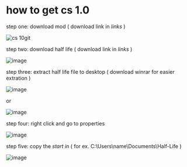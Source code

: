 # how to get cs 1.0

step one: download mod ( download link in *links* )

![cs 10git](https://user-images.githubusercontent.com/90879002/152286272-fd0b7d40-315c-426d-82d8-6f483d0668fb.JPG)



step two: download half life ( download link in *links* )

![image](https://user-images.githubusercontent.com/90879002/152286830-d5afdd9a-593c-474c-9fb3-60a2b13c4b5d.png)



step three: extract half life file to desktop ( download winrar for easier extration )



![image](https://user-images.githubusercontent.com/90879002/152288474-6ff54794-ec85-4de8-9b43-b6fbf5510244.png)

or

![image](https://user-images.githubusercontent.com/90879002/152288996-de3ea912-c433-4f14-ae5a-8d858fe2df29.png)



step four: right click and go to properties

![image](https://user-images.githubusercontent.com/90879002/152289775-9ce784e0-dc00-4b6f-9217-111838b4eba4.png)




step five: copy the *start in* ( for ex. C:\Users\name\Documents\Half-Life )

![image](https://user-images.githubusercontent.com/90879002/152290378-a96983a5-9ab1-4018-8213-b19a2c8017df.png)
